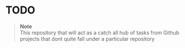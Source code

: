 # TODO

> **Note**  
> This repository that will act as a catch all hub of tasks from Github projects that dont quite fall under a particular repository
